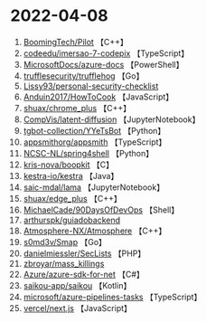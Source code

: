 # 2022-04-08

1. [BoomingTech/Pilot](https://github.com/BoomingTech/Pilot) 【C++】
2. [codeedu/imersao-7-codepix](https://github.com/codeedu/imersao-7-codepix) 【TypeScript】
3. [MicrosoftDocs/azure-docs](https://github.com/MicrosoftDocs/azure-docs) 【PowerShell】
4. [trufflesecurity/trufflehog](https://github.com/trufflesecurity/trufflehog) 【Go】
5. [Lissy93/personal-security-checklist](https://github.com/Lissy93/personal-security-checklist) 
6. [Anduin2017/HowToCook](https://github.com/Anduin2017/HowToCook) 【JavaScript】
7. [shuax/chrome_plus](https://github.com/shuax/chrome_plus) 【C++】
8. [CompVis/latent-diffusion](https://github.com/CompVis/latent-diffusion) 【JupyterNotebook】
9. [tgbot-collection/YYeTsBot](https://github.com/tgbot-collection/YYeTsBot) 【Python】
10. [appsmithorg/appsmith](https://github.com/appsmithorg/appsmith) 【TypeScript】
11. [NCSC-NL/spring4shell](https://github.com/NCSC-NL/spring4shell) 【Python】
12. [kris-nova/boopkit](https://github.com/kris-nova/boopkit) 【C】
13. [kestra-io/kestra](https://github.com/kestra-io/kestra) 【Java】
14. [saic-mdal/lama](https://github.com/saic-mdal/lama) 【JupyterNotebook】
15. [shuax/edge_plus](https://github.com/shuax/edge_plus) 【C++】
16. [MichaelCade/90DaysOfDevOps](https://github.com/MichaelCade/90DaysOfDevOps) 【Shell】
17. [arthurspk/guiadobackend](https://github.com/arthurspk/guiadobackend) 
18. [Atmosphere-NX/Atmosphere](https://github.com/Atmosphere-NX/Atmosphere) 【C++】
19. [s0md3v/Smap](https://github.com/s0md3v/Smap) 【Go】
20. [danielmiessler/SecLists](https://github.com/danielmiessler/SecLists) 【PHP】
21. [zbroyar/mass_killings](https://github.com/zbroyar/mass_killings) 
22. [Azure/azure-sdk-for-net](https://github.com/Azure/azure-sdk-for-net) 【C#】
23. [saikou-app/saikou](https://github.com/saikou-app/saikou) 【Kotlin】
24. [microsoft/azure-pipelines-tasks](https://github.com/microsoft/azure-pipelines-tasks) 【TypeScript】
25. [vercel/next.js](https://github.com/vercel/next.js) 【JavaScript】
